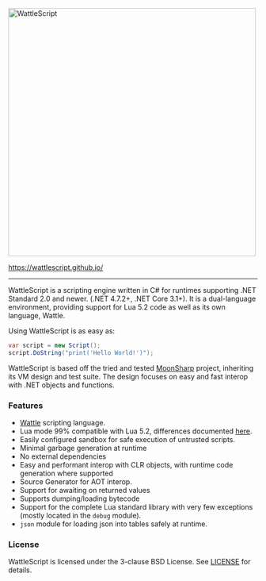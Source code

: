 <img src="https://user-images.githubusercontent.com/10167247/163087025-6098be0a-0d50-4228-b73a-d8ff661cedd9.svg" width="500" alt="WattleScript">

https://wattlescript.github.io/


<hr/>

WattleScript is a scripting engine written in C# for  runtimes supporting .NET Standard 2.0 and newer. (.NET 4.7.2+, .NET Core 3.1+). It is a dual-language environment, providing support for Lua 5.2 code as well as its own language, Wattle.

Using WattleScript is as easy as:

```cs
var script = new Script();
script.DoString("print('Hello World!')");
```

WattleScript is based off the tried and tested [MoonSharp](https://moonsharp.org) project, inheriting its VM design and test suite. The design focuses on easy and fast interop with .NET objects and functions.

### Features

* [Wattle](https://wattlescript.github.io/about_wattle) scripting language.
* Lua mode 99% compatible with Lua 5.2, differences documented [here](https://wattlescript.github.io/lua_differences).
* Easily configured sandbox for safe execution of untrusted scripts.
* Minimal garbage generation at runtime
* No external dependencies
* Easy and performant interop with CLR objects, with runtime code generation where supported
* Source Generator for AOT interop.
* Support for awaiting on returned values
* Supports dumping/loading bytecode
* Support for the complete Lua standard library with very few exceptions (mostly located in the `debug` module).
* `json` module for loading json into tables safely at runtime.

### License

WattleScript is licensed under the 3-clause BSD License. See [LICENSE](https://github.com/WattleScript/wattlescript/blob/main/LICENSE) for details.
